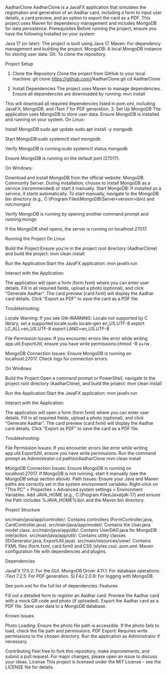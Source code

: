 AadharClone
AadharClone is a JavaFX application that simulates the registration and generation of an Aadhar card, including a form to input user details, a card preview, and an option to export the card as a PDF. This project uses Maven for dependency management and includes MongoDB for data persistence.
Prerequisites
Before running the project, ensure you have the following installed on your system:

Java 17 (or later): The project is built using Java 17.
Maven: For dependency management and building the project.
MongoDB: A local MongoDB instance for storing user data.
Git: To clone the repository.

Project Setup
1. Clone the Repository
Clone the project from GitHub to your local machine:
git clone https://github.com/<your-username>/AadharClone.git
cd AadharClone

2. Install Dependencies
The project uses Maven to manage dependencies. Ensure all dependencies are downloaded by running:
mvn install

This will download all required dependencies listed in pom.xml, including JavaFX, MongoDB, and iText 7 for PDF generation.
3. Set Up MongoDB
The application uses MongoDB to store user data. Ensure MongoDB is installed and running on your system.
On Linux:

Install MongoDB:sudo apt update
sudo apt install -y mongodb


Start MongoDB:sudo systemctl start mongodb


Verify MongoDB is running:sudo systemctl status mongodb

Ensure MongoDB is running on the default port (27017).

On Windows:

Download and install MongoDB from the official website: MongoDB Community Server.
During installation, choose to install MongoDB as a service (recommended) or start it manually.
Start MongoDB:
If installed as a service, it starts automatically.
To start manually, navigate to the MongoDB bin directory (e.g., C:\Program Files\MongoDB\Server\<version>\bin) and run:mongod




Verify MongoDB is running by opening another command prompt and running:mongo

If the MongoDB shell opens, the server is running on localhost:27017.

Running the Project
On Linux

Build the Project:Ensure you're in the project root directory (AadharClone) and build the project:
mvn clean install


Run the Application:Start the JavaFX application:
mvn javafx:run


Interact with the Application:

The application will open a form (form.fxml) where you can enter user details.
Fill in all required fields, upload a photo (optional), and click "Generate Aadhar".
The card preview (card.fxml) will display the Aadhar card details.
Click "Export as PDF" to save the card as a PDF file.


Troubleshooting:

Locale Warning: If you see Gtk-WARNING: Locale not supported by C library, set a supported locale:sudo locale-gen en_US.UTF-8
export LC_ALL=en_US.UTF-8
export LANG=en_US.UTF-8


File Permission Issues: If you encounter errors like error while writing app.util.ExportUtil, ensure you have write permissions:chmod -R u+rw .


MongoDB Connection Issues: Ensure MongoDB is running on localhost:27017. Check logs for connection errors.



On Windows

Build the Project:Open a command prompt or PowerShell, navigate to the project root directory (AadharClone), and build the project:
mvn clean install


Run the Application:Start the JavaFX application:
mvn javafx:run


Interact with the Application:

The application will open a form (form.fxml) where you can enter user details.
Fill in all required fields, upload a photo (optional), and click "Generate Aadhar".
The card preview (card.fxml) will display the Aadhar card details.
Click "Export as PDF" to save the card as a PDF file.


Troubleshooting:

File Permission Issues: If you encounter errors like error while writing app.util.ExportUtil, ensure you have write permissions. Run the command prompt as Administrator:cd path\to\AadharClone
mvn clean install


MongoDB Connection Issues: Ensure MongoDB is running on localhost:27017. If MongoDB is not running, start it manually (see the MongoDB setup section above).
Path Issues: Ensure your Java and Maven paths are correctly set in the system environment variables:
Right-click on "This PC" > Properties > Advanced system settings > Environment Variables.
Add JAVA_HOME (e.g., C:\Program Files\Java\jdk-17) and ensure the Path includes %JAVA_HOME%\bin and the Maven bin directory.





Project Structure

src/main/java/app/controller/: Contains controllers (FormController.java, CardController.java).
src/main/java/app/model/: Contains the User.java model class.
src/main/java/app/db/: Contains UserDAO.java for MongoDB interaction.
src/main/java/app/util/: Contains utility classes (IDGenerator.java, ExportUtil.java).
src/main/resources/view/: Contains FXML files (form.fxml, card.fxml) and CSS (styles.css).
pom.xml: Maven configuration file with dependencies and plugins.

Dependencies

JavaFX 17.0.2: For the GUI.
MongoDB Driver 4.11.1: For database operations.
iText 7.2.5: For PDF generation.
SLF4J 2.0.9: For logging with MongoDB.

See pom.xml for the full list of dependencies.
Features

Fill out a detailed form to register an Aadhar card.
Preview the Aadhar card with a mock QR code and photo (if uploaded).
Export the Aadhar card as a PDF file.
Save user data to a MongoDB database.

Known Issues

Photo Loading: Ensure the photo file path is accessible. If the photo fails to load, check the file path and permissions.
PDF Export: Requires write permissions to the chosen directory. Run the application as Administrator if necessary.

Contributing
Feel free to fork this repository, make improvements, and submit a pull request. For major changes, please open an issue to discuss your ideas.
License
This project is licensed under the MIT License - see the LICENSE file for details.
